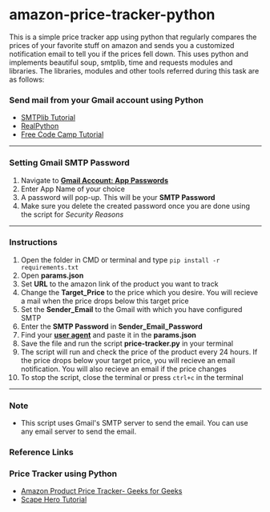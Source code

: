 # amazon-price-tracker-python
This is a simple price tracker app using python that regularly compares the prices of your favorite stuff on amazon and sends you a customized notification email to tell you if the prices fell down.
This uses python and implements beautiful soup, smtplib, time and requests modules and libraries.
The libraries, modules and other tools referred during this task are as follows:
<h3>Send mail from your Gmail account using Python</h3>
<ul>
  <li><a href= "https://www.geeksforgeeks.org/send-mail-gmail-account-using-python/">SMTPlib Tutorial</a></li>
  <li><a href= "https://realpython.com/python-send-email/">RealPython</a></li>
  <li><a href= "https://www.freecodecamp.org/news/send-emails-using-code-4fcea9df63f/">Free Code Camp Tutorial</a></li>
</ul>

---
### Setting Gmail SMTP Password

1. Navigate to [**Gmail Account: App Passwords**](https://myaccount.google.com/apppasswords?rapt=AEjHL4OrwU89dz8b1QyDNkZKucbOgm_8NKhED-dXDuExhXLP5W90VGHF1_ZT0aB_1NvwwT3bluDoJ1gxp2x0IwM_iMbPfqWSCKrMrI5IqN9HrR9tXEHld90)
2. Enter App Name of your choice
3. A password will pop-up. This will be your **SMTP Password**
4. Make sure you delete the created password once you are done using the script for <i>Security Reasons</i>
---
### Instructions

1. Open the folder in CMD or terminal and type `pip install -r requirements.txt`
2. Open **params.json**
3. Set **URL** to the amazon link of the product you want to track
4. Change the **Target_Price** to the price which you desire. You will recieve a mail when the price drops below this target price
5. Set the **Sender_Email** to the Gmail with which you have configured SMTP
6. Enter the **SMTP Password** in **Sender_Email_Password**
7. Find your [**user agent**](https://www.google.com/search?q=my+user+agent&oq=my+user&aqs=chrome.1.69i57j0l5.2294j1j7&sourceid=chrome&ie=UTF-8) and paste it in the **params.json** 
8. Save the file and run the script **price-tracker.py** in your terminal
9. The script will run and check the price of the product every 24 hours. If the price drops below your target price, you will recieve an email notification. You will also recieve an email if the price changes
10. To stop the script, close the terminal or press `ctrl+c` in the terminal
--- 


### Note
- This script uses Gmail's SMTP server to send the email. You can use any email server to send the email.

### Reference Links
<h3>Price Tracker using Python</h3>
<ul>
  <li><a href= "https://www.geeksforgeeks.org/amazon-product-price-tracker-using-python/">Amazon Product Price Tracker- Geeks for Geeks</a></li>
  <li><a href= "https://www.scrapehero.com/tutorial-how-to-scrape-amazon-seller-prices-using-python/">Scape Hero Tutorial</a></li>
</ul>
